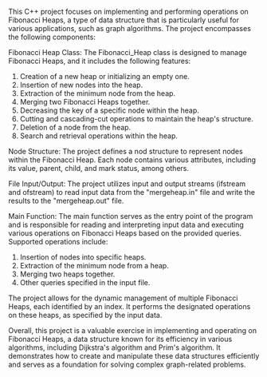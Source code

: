 This C++ project focuses on implementing and performing operations on Fibonacci Heaps, a type of data structure that is particularly useful for various applications, such as graph algorithms. The project encompasses the following components:

Fibonacci Heap Class: The Fibonacci_Heap class is designed to manage Fibonacci Heaps, and it includes the following features:

  1. Creation of a new heap or initializing an empty one.
  2. Insertion of new nodes into the heap.
  3. Extraction of the minimum node from the heap.
  4. Merging two Fibonacci Heaps together.
  5. Decreasing the key of a specific node within the heap.
  6. Cutting and cascading-cut operations to maintain the heap's structure.
  7. Deletion of a node from the heap.
  8. Search and retrieval operations within the heap.
     
Node Structure: The project defines a nod structure to represent nodes within the Fibonacci Heap. Each node contains various attributes, including its value, parent, child, and mark status, among others.

File Input/Output: The project utilizes input and output streams (ifstream and ofstream) to read input data from the "mergeheap.in" file and write the results to the "mergeheap.out" file.

Main Function: The main function serves as the entry point of the program and is responsible for reading and interpreting input data and executing various operations on Fibonacci Heaps based on the provided queries. Supported operations include:

  1. Insertion of nodes into specific heaps.
  2. Extraction of the minimum node from a heap.
  3. Merging two heaps together.
  4. Other queries specified in the input file.

The project allows for the dynamic management of multiple Fibonacci Heaps, each identified by an index. It performs the designated operations on these heaps, as specified by the input data.

Overall, this project is a valuable exercise in implementing and operating on Fibonacci Heaps, a data structure known for its efficiency in various algorithms, including Dijkstra's algorithm and Prim's algorithm. It demonstrates how to create and manipulate these data structures efficiently and serves as a foundation for solving complex graph-related problems.
